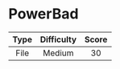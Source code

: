 # PowerBad

| Type | Difficulty | Score |
| :--: | :--------: | :---: |
| File |   Medium   |  30   |
